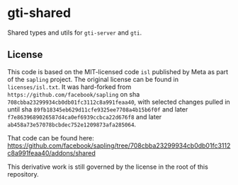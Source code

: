 # gti-shared
Shared types and utils for `gti-server` and `gti`.

## License
This code is based on the MIT-licensed code `isl` published by Meta as part of the `sapling` project. The original license can be found in `licenses/isl.txt`. It was hard-forked from `https://github.com/facebook/sapling` on sha `708cbba23299934cb0db01fc3112c8a991feaa40`, with selected changes pulled in until sha `89fb18345eb629d11cfe9325ee7708a4b15b6f0f` and later `f7e8639689026587d4ca0ef6939ccbca22d676f8` and later `ab458a73e57078bcbdec752e1209873afa285064`.

That code can be found here: https://github.com/facebook/sapling/tree/708cbba23299934cb0db01fc3112c8a991feaa40/addons/shared

This derivative work is still governed by the license in the root of this repository.
